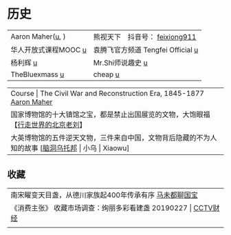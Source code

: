 # 历史

|                                                                                                                          |                                                                                                                                     |
| ------------------------------------------------------------------------------------------------------------------------ | ----------------------------------------------------------------------------------------------------------------------------------- |
| Aaron Maher([u](https://www.youtube.com/user/Aaron3ous/playlists), )                                                     | 熊视天下　抖音号： [feixiong911](https://www.douyin.com/user/MS4wLjABAAAAESon01c8Ta\_CFP1l5GqK\_wcojkWrWfXtY2rFQO1ffeOSyRXLpXXzp5TkAbpDvB6d) |
| 华人开放式课程MOOC [u](https://www.youtube.com/c/%E5%8D%8E%E4%BA%BA%E5%BC%80%E6%94%BE%E5%BC%8F%E8%AF%BE%E7%A8%8BMOOC/playlists) | 袁腾飞官方频道 Tengfei Official [u](https://www.youtube.com/watch?v=SPBWb6MKH84)                                                           |
| 杨利辉 [u](https://www.youtube.com/channel/UC2iKMS5XYJIKSOYsX1diLsA)                                                        | Mr.Shi师说趣史 [u](https://www.youtube.com/channel/UCSGf4gMNmP5eWT1p5cIWvpg/videos)                                                     |
| TheBluexmass [u](https://www.youtube.com/@TheBluexmass/playlists)                                                        | cheap [u](https://www.youtube.com/@cheapaoe/playlists)                                                                              |

|                                                                                                                                                     |
| --------------------------------------------------------------------------------------------------------------------------------------------------- |
| Course \| The Civil War and Reconstruction Era, 1845-1877 [Aaron Maher](https://www.youtube.com/playlist?list=PLDl9\_LuL-uw5DOPT3wd-fcWfv5xXTVz\_s) |
| 国家博物馆的十大镇馆之宝，都是禁止出国展览的文物，大饱眼福【[行走世界的北京老刘](https://www.youtube.com/watch?v=0FpryMxwBq8)】                                                             |
| 大英博物馆的五件逆天文物，三件来自中国，文物背后隐藏的不为人知的故事 \[[脑洞乌托邦](https://www.youtube.com/watch?v=B2LOHeARUzM) \| 小乌 \| Xiaowu]                                          |

## 收藏

|                                                                                         |
| --------------------------------------------------------------------------------------- |
| 南宋矅变天目盏，从德川家族起400年传承有序 [马未都聊国宝](https://www.youtube.com/watch?v=7LQ5EwHDgsI)            |
| 《消费主张》 收藏市场调查：绚丽多彩看建盏 20190227 \| [CCTV财经](https://www.youtube.com/watch?v=sEeIxztIdkE) |
|                                                                                         |
